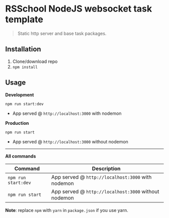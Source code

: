 # RSSchool NodeJS websocket task template

> Static http server and base task packages.

## Installation

1. Clone/download repo
2. `npm install`

## Usage

**Development**

`npm run start:dev`

- App served @ `http://localhost:3000` with nodemon

**Production**

`npm run start`

- App served @ `http://localhost:3000` without nodemon

---

**All commands**

| Command             | Description                                          |
| ------------------- | ---------------------------------------------------- |
| `npm run start:dev` | App served @ `http://localhost:3000` with nodemon    |
| `npm run start`     | App served @ `http://localhost:3000` without nodemon |

**Note**: replace `npm` with `yarn` in `package.json` if you use yarn.
